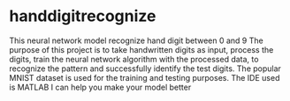 # handdigitrecognize
This neural network model recognize hand digit between 0 and 9
The purpose of this project is to take handwritten digits as input, process the digits, train the neural network algorithm with the processed data, to recognize the pattern and successfully identify the test digits. The popular MNIST dataset is used for the training and testing purposes. The IDE used is MATLAB
I can help you make your model better
